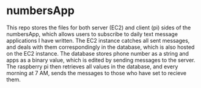 # numbersApp
This repo stores the files for both server (EC2) and client (pi) sides of the numbersApp, which allows users to subscribe to daily text message applications I have written.
The EC2 instance catches all sent messages, and deals with them correspondingly in the database, which is also hosted on the EC2 instance. The database stores phone number as a string and apps as a binary value, which is edited by sending messages to the server. The raspberry pi then retrieves all values in the database, and every morning at 7 AM, sends the messages to those who have set to recieve them. 
